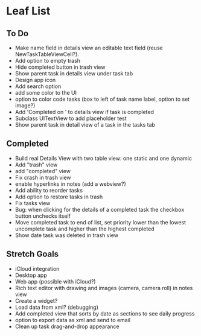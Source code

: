 # Leaf List

## To Do

* Make name field in details view an editable text field (reuse NewTaskTableViewCell?).
* Add option to empty trash
* Hide completed button in trash view
* Show parent task in details view under task tab
* Design app icon
* Add search option
* add some color to the UI
* option to color code tasks (box to left of task name label, option to set image?)
* Add 'Completed on <DATE>' to details view if task is completed
* Subclass UITextView to add placeholder test
* Show parent task in detail view of a task in the tasks tab

## Completed

* Build real Details View with two table view: one static and one dynamic
* Add "trash" view
* add "completed" view
* Fix crash in trash view
* enable hyperlinks in notes (add a webview?)
* Add ability to reorder tasks
* Add option to restore tasks in trash
* Fix tasks view
* Bug: when clicking for the details of a completed task the checkbox button unchecks itself
* Move completed task to end of list, set priority lower than the lowest uncomplete task and higher than the highest completed
* Show date task was deleted in trash view

## Stretch Goals

* iCloud integration
* Desktop app
* Web app (possible with iCloud?)
* Rich text editor with drawing and images (camera, camera roll) in notes view
* Create a widget?
* Load data from xml? (debugging)
* Add completed view that sorts by date as sections to see daily progress
* option to export data as xml and send to email
* Clean up task drag-and-drop appearance